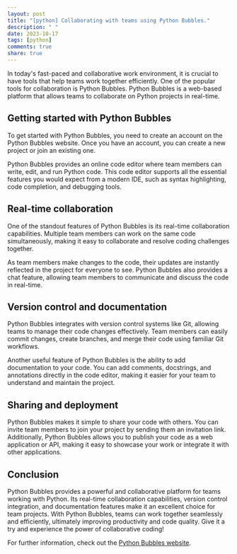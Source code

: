 ```yaml
---
layout: post
title: "[python] Collaborating with teams using Python Bubbles."
description: " "
date: 2023-10-17
tags: [python]
comments: true
share: true
---
```


In today's fast-paced and collaborative work environment, it is crucial to have tools that help teams work together efficiently. One of the popular tools for collaboration is Python Bubbles. Python Bubbles is a web-based platform that allows teams to collaborate on Python projects in real-time. 

## Getting started with Python Bubbles

To get started with Python Bubbles, you need to create an account on the Python Bubbles website. Once you have an account, you can create a new project or join an existing one. 

Python Bubbles provides an online code editor where team members can write, edit, and run Python code. This code editor supports all the essential features you would expect from a modern IDE, such as syntax highlighting, code completion, and debugging tools.

## Real-time collaboration

One of the standout features of Python Bubbles is its real-time collaboration capabilities. Multiple team members can work on the same code simultaneously, making it easy to collaborate and resolve coding challenges together. 

As team members make changes to the code, their updates are instantly reflected in the project for everyone to see. Python Bubbles also provides a chat feature, allowing team members to communicate and discuss the code in real-time.

## Version control and documentation

Python Bubbles integrates with version control systems like Git, allowing teams to manage their code changes effectively. Team members can easily commit changes, create branches, and merge their code using familiar Git workflows.

Another useful feature of Python Bubbles is the ability to add documentation to your code. You can add comments, docstrings, and annotations directly in the code editor, making it easier for your team to understand and maintain the project.

## Sharing and deployment

Python Bubbles makes it simple to share your code with others. You can invite team members to join your project by sending them an invitation link. Additionally, Python Bubbles allows you to publish your code as a web application or API, making it easy to showcase your work or integrate it with other applications.

## Conclusion

Python Bubbles provides a powerful and collaborative platform for teams working with Python. Its real-time collaboration capabilities, version control integration, and documentation features make it an excellent choice for team projects. With Python Bubbles, teams can work together seamlessly and efficiently, ultimately improving productivity and code quality. Give it a try and experience the power of collaborative coding! 

For further information, check out the [Python Bubbles website](https://pythonbubbles.org/).